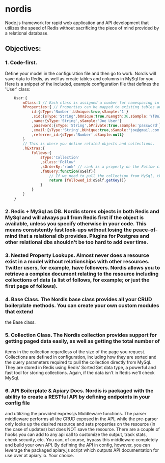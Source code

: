 nordis
=====

Node.js framework for rapid web application and API development that utilizes the speed of Redis without sacrificing the piece
of mind provided by a relational database.

Objectives:
-------------

### 1. Code-first.
Define your model in the configuration file and then go to work. Nordis will save data to Redis, as well as create tables and columns in MySql for you. Here is a snippet of the included, example configuration file that defines the 'User' class:

```Javascript
    User:{
        nClass:1 // Each class is assigned a number for namespacing in redis.
        hProperties:{ // Properties can be mapped to existing tables and columns, but this assumes a clean slate
            id:{sType:'Number',bUnique:true,sSample:'1'}
            ,sid:{sType:'String',bUnique:true,nLength:36,sSample:'Yf8uIoP'}
            ,name:{sType:'String',sSample:'Joe User'}
            ,password:{sType:'String',bPrivate:true,sSample:'password'}
            ,email:{sType:'String',bUnique:true,sSample:'joe@gmail.com'}
            ,referrer_id:{sType:'Number',sSample:null}
        }
        // This is where you define related objects and collections.
        ,hExtras:{
            follows:{
                sType:'Collection'
                ,sClass:'Follow'
                ,sOrderBy:'rank' // rank is a property on the Follow class, by which we sort the user.follows collection.
                ,fnQuery:function(oSelf){
                    // If we need to pull the collection from MySql, this returns the query bits needed to do so.
                    return {followed_id:oSelf.getKey()}
                }
            }
        }
    }
```

### 2. Redis + MySql as DB. Nordis stores objects in both Redis and MySql and will always pull from Redis first if the object is available, unless you specify otherwise in your code. This means consistently fast look-ups without losing the peace-of-mind that a relational db provides.  Plugins for Postgres and other relational dbs shouldn't be too hard to add over time.

### 3. Nested Property Lookups. Almost never does a resource exist in a model without relationships with other resources. Twitter users, for example, have followers. Nordis allows you to retrieve a complex document relating to the resource including collections of data (a list of follows, for example; or just the first page of follows).

### 4. Base Class. The Nordis base class provides all your CRUD boilerplate methods. You can create your own custom modules that extend
the Base class.

### 5. Collection Class. The Nordis collection provides support for getting paged data easily, as well as getting the total number of
items in the collection regardless of the size of the page you request. Collections are defined in configuration, including how they
are sorted and the query parameters required to pull the collection directly from MySql. They are stored in Redis using Redis'
Sorted Set data type, a powerful and fast tool for storing collections. Again, if the data isn't in Redis we'll check MySql.

### 6. API Boilerplate & Apiary Docs. Nordis is packaged with the ability to create a RESTful API by defining endpoints in your config file
and utilizing the provided expressjs Middleware functions. The parser middleware performs all the CRUD exposed in the API, while
the pre-parser only looks up the desired resource and sets properties on the resource (in the case of updates) but does NOT
save the resource. There are a couple of hooks you can add to any api call to customize the output, track stats, check security, etc.
You can, of course, bypass this middleware completely and build your own API. By defining the API in config,
however, you can leverage the packaged apiary.js script which outputs API documentation for use over at apiary.io. Your choice.





